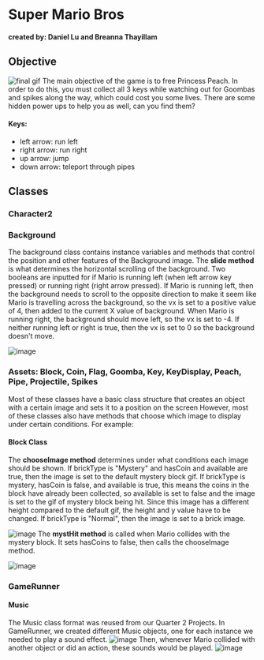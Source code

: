 # Super Mario Bros 
#### created by: Daniel Lu and Breanna Thayillam
## Objective 
![final gif](https://user-images.githubusercontent.com/90793524/170924315-098eb6b4-9b00-44d1-8a48-12bf6080a26e.gif)
The main objective of the game is to free Princess Peach. In order to do this, you must collect all 3 keys while watching out for Goombas and spikes along the way, which could cost you some lives. There are some hidden power ups to help you as well, can you find them?

#### Keys:
* left arrow: run left
* right arrow: run right
* up arrow: jump
* down arrow: teleport through pipes

## Classes

### Character2

### Background
The background class contains instance variables and methods that control the position and other features of the Background image.
The **slide method** is what determines the horizontal scrolling of the background. Two booleans are inputted for if Mario is running left (when left arrow key pressed) or running right (right arrow pressed). If Mario is running left, then the background needs to scroll to the opposite direction to make it seem like Mario is travelling across the background, so the vx is set to a positive value of 4, then added to the current X value of background. When Mario is running right, the background should move left, so the vx is set to -4. If neither running left or right is true, then the vx is set to 0 so the background doesn't move.

![image](https://user-images.githubusercontent.com/90793524/171039337-462b614b-8f30-4852-b0c4-5dae310140c1.png)

### Assets: Block, Coin, Flag, Goomba, Key, KeyDisplay, Peach, Pipe, Projectile, Spikes
Most of these classes have a basic class structure that creates an object with a certain image and sets it to a position on the screen However, most of these classes also have methods that choose which image to display under certain conditions. For example:
#### Block Class
The **chooseImage method** determines under what conditions each image should be shown. If brickType is "Mystery" and hasCoin and available are true, then the image is set to the default mystery block gif. If brickType is mystery, hasCoin is false, and available is true, this means the coins in the block have already been collected, so available is set to false and the image is set to the gif of mystery block being hit. Since this image has a different height compared to the default gif, the height and y value have to be changed. If brickType is "Normal", then the image is set to a brick image.

![image](https://user-images.githubusercontent.com/90793524/171040090-cb8f8136-1592-4f3d-bd52-b864a6e32a8d.png)
The **mystHit method** is called when Mario collides with the mystery block. It sets hasCoins to false, then calls the chooseImage method.

![image](https://user-images.githubusercontent.com/90793524/171040237-f798395a-825e-44c7-a486-b7bc691d86d2.png)

### GameRunner
#### Music
The Music class format was reused from our Quarter 2 Projects. In GameRunner, we created different Music objects, one for each instance we needed to play a sound effect.
![image](https://user-images.githubusercontent.com/90793524/171041188-dafbbdd2-78ff-47ef-a185-596fd1395181.png)
Then, whenever Mario collided with another object or did an action, these sounds would be played.
![image](https://user-images.githubusercontent.com/90793524/171041330-32e3f94a-1077-4018-aaee-be225efcc160.png)

#### 
